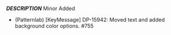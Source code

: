 ___DESCRIPTION___
Minor
Added
- (Patternlab) [KeyMessage] DP-15942: Moved text and added background color options. #755

